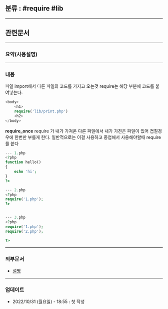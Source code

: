 ## 분류 : #require #lib  

---
## 관련문서

----
### 요약(사용설명)

---
### 내용
파일 import해서 다른 파일의 코드를 가지고 오는것
require는 해당 부분에 코드를 붙여넣는다.
```php
<body>
	<h1>
	require('lib/print.php')
	<h2>
</body>
```


**require_once**
require 가 내가 가져온 다른 파일에서 내가 가젼은 파일이 있어 겹칠경우에 한번만 부를게 한다.
일반적으로는 이걸 사용하고 중첩해서 사용해야할때 require를 씉다

```php
--- 1.php
<?php
function hello()
{
	echo 'hi';
}
?>

--- 2.php
<?php
require('1.php');
?>


--- 3.php
<?php
require('1.php');
require('2.php');

?>


```



----
### 외부문서
- [설명](https://www.w3schools.com/php/php_includes.asp)

----
### 업데이트
-  2022/10/31 (월요일) - 18:55 : 첫 작성
